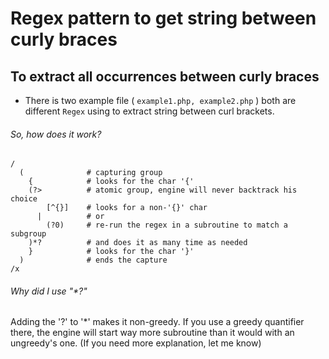 # Regex pattern to get string between curly braces

## To extract all occurrences between curly braces 

- There is two example file ( `example1.php, example2.php` ) both are different `Regex` using to extract string between curl brackets.

###### So, how does it work?

```
/
  (              # capturing group
    {            # looks for the char '{'
    (?>          # atomic group, engine will never backtrack his choice
        [^{}]    # looks for a non-'{}' char
      |          # or
        (?0)     # re-run the regex in a subroutine to match a subgroup
    )*?          # and does it as many time as needed
    }            # looks for the char '}'
  )              # ends the capture
/x

```

###### Why did I use "*?"

Adding the '?' to '*' makes it non-greedy. If you use a greedy quantifier there, the engine will start way more subroutine than it would with an ungreedy's one. (If you need more explanation, let me know)
